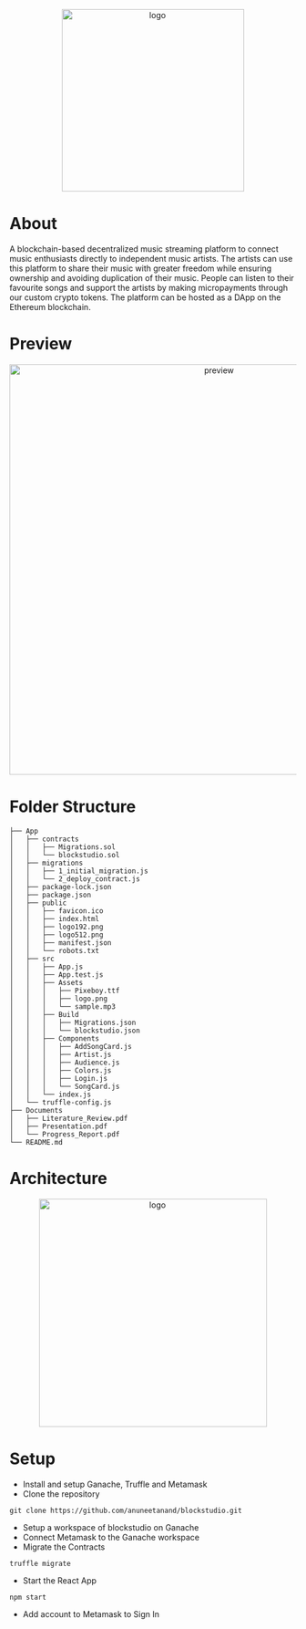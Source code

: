 <p align="center">
  <img width="320" alt="logo" src="https://user-images.githubusercontent.com/42066451/137000289-1b32bf57-c42c-469a-bdc2-cd068cf1ea67.png">
</p>

# About
A blockchain-based decentralized music streaming platform to connect music enthusiasts directly to independent music artists. The artists can use this platform to share their music with greater freedom while ensuring ownership and avoiding duplication of their music. People can listen to their favourite songs and support the artists by making micropayments through our custom crypto tokens. The platform can be hosted as a DApp on the Ethereum blockchain.

# Preview
<div>
<p align="center">
 <img width="720" alt="preview" src="https://user-images.githubusercontent.com/42066451/152672195-75fac9fe-2d35-4ac9-81f8-588ea236a083.png">
<p>
</div>

# Folder Structure
```
├── App
│   ├── contracts
│   │   ├── Migrations.sol
│   │   └── blockstudio.sol
│   ├── migrations
│   │   ├── 1_initial_migration.js
│   │   └── 2_deploy_contract.js
│   ├── package-lock.json
│   ├── package.json
│   ├── public
│   │   ├── favicon.ico
│   │   ├── index.html
│   │   ├── logo192.png
│   │   ├── logo512.png
│   │   ├── manifest.json
│   │   └── robots.txt
│   ├── src
│   │   ├── App.js
│   │   ├── App.test.js
│   │   ├── Assets
│   │   │   ├── Pixeboy.ttf
│   │   │   ├── logo.png
│   │   │   └── sample.mp3
│   │   ├── Build
│   │   │   ├── Migrations.json
│   │   │   └── blockstudio.json
│   │   ├── Components
│   │   │   ├── AddSongCard.js
│   │   │   ├── Artist.js
│   │   │   ├── Audience.js
│   │   │   ├── Colors.js
│   │   │   ├── Login.js
│   │   │   └── SongCard.js
│   │   └── index.js
│   └── truffle-config.js
├── Documents
│   ├── Literature_Review.pdf
│   ├── Presentation.pdf
│   └── Progress_Report.pdf
└── README.md
```
  
# Architecture
<div>
<p align="center">
  <img width="400" alt="logo" src="https://user-images.githubusercontent.com/42066451/137001059-84911c3f-aa63-4f91-a7f8-e61d39c44e53.png">
<p>
</div>

# Setup
- Install and setup Ganache, Truffle and Metamask
- Clone the repository
``` 
git clone https://github.com/anuneetanand/blockstudio.git
```
- Setup a workspace of blockstudio on Ganache
- Connect Metamask to the Ganache workspace
- Migrate the Contracts
```
truffle migrate
```
- Start the React App
```
npm start
```
- Add account to Metamask to Sign In
